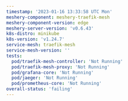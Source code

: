 ```yaml
---
timestamp: '2023-01-16 13:33:58 UTC Mon'
meshery-component: meshery-traefik-mesh
meshery-component-version: edge
meshery-server-version: 'v0.6.43'
k8s-distro: minikube
k8s-version: 'v1.24.7'
service-mesh: traefik-mesh
service-mesh-version: ''
tests:
  pod/traefik-mesh-controller: 'Not Running'
  pod/traefik-mesh-proxy: 'Not Running'
  pod/grafana-core: 'Not Running'
  pod/jaeger: 'Not Running'
  pod/prometheus-core: 'Not Running'
overall-status: 'failing'
---
```

